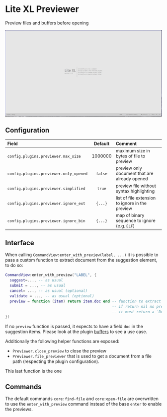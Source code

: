 # Lite XL Previewer

Preview files and buffers before opening

![intro](intro.gif)

## Configuration

| Field                                  | Default | Comment                                                   |
|:---------------------------------------|:-------:|:----------------------------------------------------------| 
|`config.plugins.previewer.max_size`     | 1000000 | maximum size in bytes of file to preview                  |
|`config.plugins.previewer.only_opened`  | `false` | preview only document that are already opened             |
|`config.plugins.previewer.simplified`   | `true`  | preview file without syntax highlighting                  |
|`config.plugins.previewer.ignore_ext`   | `{...}` | list of file extension to ignore in the preview           |
|`config.plugins.previewer.ignore_bin`   | `{...}` | map of binary sequence to ignore (e.g. `ELF`)             | 


## Interface

When calling `CommandView:enter_with_preview(label, ...)` it is possible to pass
a custom function to extract document from the suggestion element, to do so:

```lua
CommandView:enter_with_preview("LABEL", {
  suggest=..., -- as usual
  submit = ..., -- as usual
  cancel= ..., -- as usual (optional)
  validate = ..., -- as usual (optional)
  preview = function (item) return item.doc end -- function to extract document from currently selected item
                                                -- if return nil no preview will be shown
                                                -- it must return a `Doc` object or `nil`
})
```
If no `preview` function is passed, it expects to have a field `doc` in the suggestion items.
Please look at the plugin [buffers](https://codeberg.org/Mandarancio/lite-buffers) to see a use case.

Additionally the following helper functions are exposed:

 - `Previewer.close_preview` to close the preview
 - `Previewer.file_previewer` that is used to get a document from a file path (respecting the plugin configuration).

This last function is the one 

## Commands

The default commands `core:find-file` and `core:open-file` are overwritten to use
the `enter_with_preview` command instead of the base `enter` to enable the previews.

